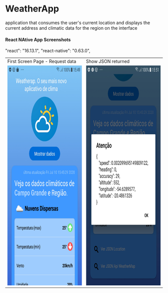 # WeatherApp
application that consumes the user's current location and displays the current address and climatic data for the region on the interface

#### React NAtive App Screenshots
"react": "16.13.1",
"react-native": "0.63.0",
<table>
  <tr>
    <td>First Screen Page - Request data</td>
     <td>Show JSON returned</td>
  </tr>
  <tr>
    <td><img src="./src/assets/img/screen01.jpg" width="350" height="700"></td>
    <td><img src="./src/assets/img/screen02.jpg" width="350" height="700"></td>
  </tr>
 </table>
